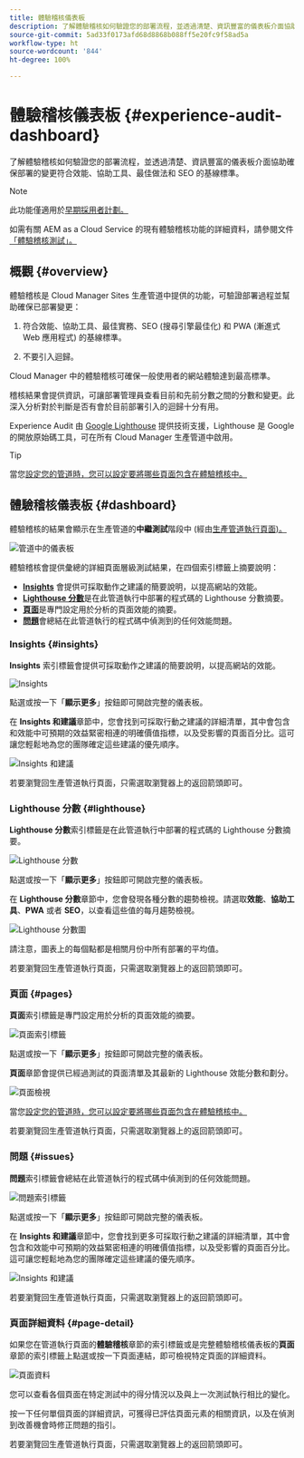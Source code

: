```yaml
---
title: 體驗稽核儀表板
description: 了解體驗稽核如何驗證您的部署流程，並透過清楚、資訊豐富的儀表板介面協助確保部署的變更符合效能、協助工具、最佳做法和 SEO 的基線標準。
source-git-commit: 5ad33f0173afd68d8868b088ff5e20fc9f58ad5a
workflow-type: ht
source-wordcount: '844'
ht-degree: 100%

---
```



# 體驗稽核儀表板 {#experience-audit-dashboard}


了解體驗稽核如何驗證您的部署流程，並透過清楚、資訊豐富的儀表板介面協助確保部署的變更符合效能、協助工具、最佳做法和 SEO 的基線標準。

>[!NOTE]
>
>此功能僅適用於[早期採用者計劃。](/help/implementing/cloud-manager/release-notes/current.md#early-adoption)
>
>如需有關 AEM as a Cloud Service 的現有體驗稽核功能的詳細資料，請參閱文件[「體驗稽核測試」。](/help/implementing/cloud-manager/experience-audit-testing.md)

## 概觀 {#overview}

體驗稽核是 Cloud Manager Sites 生產管道中提供的功能，可驗證部署過程並幫助確保已部署變更：

1. 符合效能、協助工具、最佳實務、SEO (搜尋引擎最佳化) 和 PWA (漸進式 Web 應用程式) 的基線標準。

1. 不要引入迴歸。

Cloud Manager 中的體驗稽核可確保一般使用者的網站體驗達到最高標準。

稽核結果會提供資訊，可讓部署管理員查看目前和先前分數之間的分數和變更。此深入分析對於判斷是否有會於目前部署引入的迴歸十分有用。

Experience Audit 由 [Google Lighthouse](https://developer.chrome.com/docs/lighthouse/overview/) 提供技術支援，Lighthouse 是 Google 的開放原始碼工具，可在所有 Cloud Manager 生產管道中啟用。

>[!TIP]
>
>當您[設定您的管道時，您可以設定要將哪些頁面包含在體驗稽核中。](/help/implementing/cloud-manager/configuring-pipelines/configuring-production-pipelines.md#full-stack-code)

## 體驗稽核儀表板 {#dashboard}

體驗稽核的結果會顯示在生產管道的&#x200B;**中繼測試**&#x200B;階段中 (經由[生產管道執行頁面)。](/help/implementing/cloud-manager/deploy-code.md)

![管道中的儀表板](assets/dashboard.png)

體驗稽核會提供彙總的詳細頁面層級測試結果，在四個索引標籤上摘要說明：

* **[Insights](#insights)** 會提供可採取動作之建議的簡要說明，以提高網站的效能。
* **[Lighthouse 分數](#lighthouse)**&#x200B;是在此管道執行中部署的程式碼的 Lighthouse 分數摘要。
* **[頁面](#pages)**&#x200B;是專門設定用於分析的頁面效能的摘要。
* **[問題](#issues)**&#x200B;會總結在此管道執行的程式碼中偵測到的任何效能問題。

### Insights {#insights}

**Insights** 索引標籤會提供可採取動作之建議的簡要說明，以提高網站的效能。

![Insights](assets/insights.png)

點選或按一下「**顯示更多**」按鈕即可開啟完整的儀表板。

在 **Insights 和建議**&#x200B;章節中，您會找到可採取行動之建議的詳細清單，其中會包含和效能中可預期的效益緊密相連的明確價值指標，以及受影響的頁面百分比。這可讓您輕鬆地為您的團隊確定這些建議的優先順序。

![Insights 和建議](assets/insights-recommendations.png)

若要瀏覽回生產管道執行頁面，只需選取瀏覽器上的返回箭頭即可。

### Lighthouse 分數 {#lighthouse}

**Lighthouse 分數**&#x200B;索引標籤是在此管道執行中部署的程式碼的 Lighthouse 分數摘要。

![Lighthouse 分數](assets/lighthouse.png)

點選或按一下「**顯示更多**」按鈕即可開啟完整的儀表板。

在 **Lighthouse 分數**&#x200B;章節中，您會發現各種分數的趨勢檢視。請選取&#x200B;**效能**、**協助工具**、**PWA** 或者 **SEO**，以查看這些值的每月趨勢檢視。

![Lighthouse 分數圖](assets/lighthouse-scores.png)

請注意，圖表上的每個點都是相關月份中所有部署的平均值。

若要瀏覽回生產管道執行頁面，只需選取瀏覽器上的返回箭頭即可。

### 頁面 {#pages}

**頁面**&#x200B;索引標籤是專門設定用於分析的頁面效能的摘要。

![頁面索引標籤](assets/pages.png)

點選或按一下「**顯示更多**」按鈕即可開啟完整的儀表板。

**頁面**&#x200B;章節會提供已經過測試的頁面清單及其最新的 Lighthouse 效能分數和劃分。

![頁面檢視](assets/pages-view.png)

當您[設定您的管道時，您可以設定要將哪些頁面包含在體驗稽核中。](/help/implementing/cloud-manager/configuring-pipelines/configuring-production-pipelines.md#full-stack-code)

若要瀏覽回生產管道執行頁面，只需選取瀏覽器上的返回箭頭即可。

### 問題 {#issues}

**問題**&#x200B;索引標籤會總結在此管道執行的程式碼中偵測到的任何效能問題。

![問題索引標籤](assets/issues.png)

點選或按一下「**顯示更多**」按鈕即可開啟完整的儀表板。

在 **Insights 和建議**&#x200B;章節中，您會找到更多可採取行動之建議的詳細清單，其中會包含和效能中可預期的效益緊密相連的明確價值指標，以及受影響的頁面百分比。這可讓您輕鬆地為您的團隊確定這些建議的優先順序。

![Insights 和建議](assets/insights-recommendations.png)

若要瀏覽回生產管道執行頁面，只需選取瀏覽器上的返回箭頭即可。

### 頁面詳細資料 {#page-detail}

如果您在管道執行頁面的&#x200B;**體驗稽核**&#x200B;章節的索引標籤或是完整體驗稽核儀表板的&#x200B;**頁面**&#x200B;章節的索引標籤上點選或按一下頁面連結，即可檢視特定頁面的詳細資料。

![頁面資料](assets/page-data.png)

您可以查看各個頁面在特定測試中的得分情況以及與上一次測試執行相比的變化。

按一下任何單個頁面的詳細資訊，可獲得已評估頁面元素的相關資訊，以及在偵測到改善機會時修正問題的指引。

若要瀏覽回生產管道執行頁面，只需選取瀏覽器上的返回箭頭即可。
